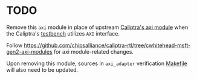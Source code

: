 # TODO

Remove this `axi` module in place of upstream [Caliptra's axi module](../../../third_party/caliptra-rtl/src/axi/) when the Caliptra's [testbench](../../../third_party/caliptra-rtl/src/integration/tb/caliptra_top_tb.sv) utilizes `AXI` interface.

Follow https://github.com/chipsalliance/caliptra-rtl/tree/cwhitehead-msft-gen2-axi-modules for axi module-related changes.

Upon removing this module, sources in `axi_adapter` verification [Makefile](../../../verification/block/axi_adapter/Makefile) will also need to be updated.